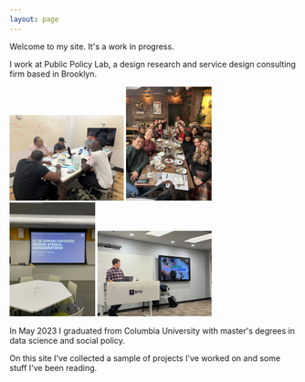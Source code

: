 ```yaml
---
layout: page
---
```


Welcome to my site. It's a work in progress. 

I work at Public Policy Lab, a design research and service design consulting firm based in Brooklyn. 

<p float="left">
  <img src="/images/IMG_4897.jpg" alt="PPL
  photo" width="200"/>
  <img src="/images/IMG_7858.JPG" alt="PPL
  photo 2" width="150"/>
   <img src="/images/IMG_9508.JPG" alt="PPL
  photo 3 " width="150"/>
  <img src="/images/IMG_7610%20(1).jpeg" alt="PPL photo 4 " width="200"/>
</p>


In May 2023 I graduated from Columbia University with master's degrees in data science and social policy. 

On this site I've collected a sample of projects I've worked on and some stuff I've been reading. 

